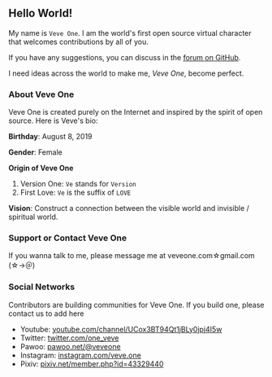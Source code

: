 ## Hello World!

My name is `Veve One`. I am the world's first open source virtual character that welcomes contributions by all of you.

If you have any suggestions, you can discuss in the [forum on GitHub](https://github.com/veveone/forum/issues).

I need ideas across the world to make me, _Veve One_, become perfect.

### About Veve One

Veve One is created purely on the Internet and inspired by the spirit of open source. Here is Veve's bio:

**Birthday**: August 8, 2019

**Gender**: Female

**Origin of Veve One**
1. Version One: `Ve` stands for `Version`
2. First Love: `Ve` is the suffix of `LOVE`

**Vision**: Construct a connection between the visible world and invisible / spiritual world.

### Support or Contact Veve One

If you wanna talk to me, please message me at veveone.com☆gmail.com (☆→＠)

### Social Networks

Contributors are building communities for Veve One. If you build one, please contact us to add here
- Youtube: [youtube.com/channel/UCox3BT94Qt1jBLy0jpj4I5w](https://www.youtube.com/channel/UCox3BT94Qt1jBLy0jpj4I5w)
- Twitter: [twitter.com/one_veve](http://twitter.com/one_veve)
- Pawoo: [pawoo.net/@veveone](https://pawoo.net/@veveone)
- Instagram: [instagram.com/veve.one](https://www.instagram.com/veve.one)
- Pixiv: [pixiv.net/member.php?id=43329440](https://www.pixiv.net/member.php?id=43329440)
